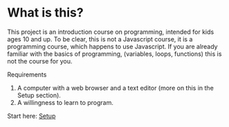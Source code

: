 # What is this?

This project is an introduction course on programming, intended for kids ages 10 and up.
To be clear, this is not a Javascript course, it is a programming course, which happens to use Javascript. If you are already familiar with the basics of programming, (variables, loops, functions) this is not the course for you.

Requirements
1. A computer with a web browser and a text editor (more on this in the Setup section).
2. A willingness to learn to program.

Start here: [Setup](Lessons/Setup.md)
